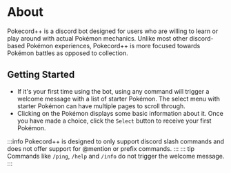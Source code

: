 # About

Pokecord++ is a discord bot designed for users who are willing to learn or play around with actual Pokémon mechanics. Unlike most other discord-based Pokémon experiences, Pokecord++ is more focused towards Pokémon battles as opposed to collection. 

## Getting Started

- If it's your first time using the bot, using any command will trigger a welcome message with a list of starter Pokémon. The select menu with starter Pokémon can have multiple pages to scroll through.
- Clicking on the Pokémon displays some basic information about it. Once you have made a choice, click the `Select` button to receive your first Pokémon.

:::info
Pokecord++ is designed to only support discord slash commands and does not offer support for @mention or prefix commands.
:::
::: tip
Commands like `/ping`, `/help` and `/info` do not trigger the welcome message.
:::